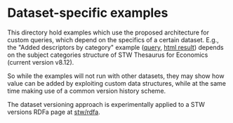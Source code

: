 Dataset-specific examples
=========================

This directory hold examples which use the proposed architecture for custom
queries, which depend on the specifics of a certain dataset. E.g., the "Added
descriptors by category" example ([query](stw/sparql/added_by_category.rq),
[html result](https://rawgithub.com/jneubert/skos-history/master/examples/stw/sparql/added_by_category.html))
depends on the subject categories structure of STW Thesaurus for Economics
(current version v8.12).

So while the examples will not run with other datasets, they may show how
value can be added by exploiting custom data structures, while at the same
time making use of a common version history scheme.

The dataset versioning approach is experimentally applied to a STW versions
RDFa page at [stw/rdfa](stw/rdfa).

